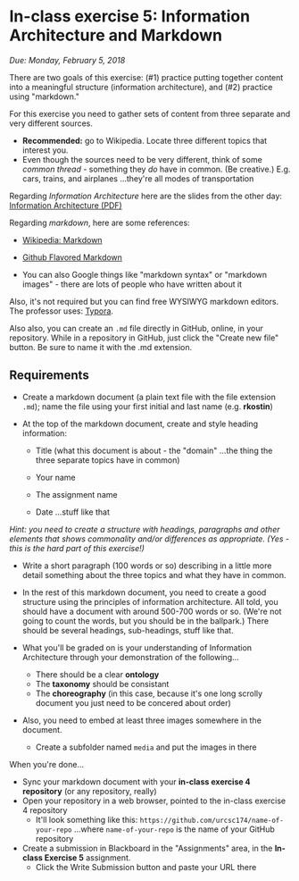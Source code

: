 # In-class exercise 5: Information Architecture and Markdown

*Due: Monday, February 5, 2018* 

There are two goals of this exercise: (#1) practice putting together content into a meaningful structure (information architecture), and (#2) practice using "markdown."

For this exercise you need to gather sets of content from three separate and very different sources.  

- **Recommended:** go to Wikipedia.  Locate three different topics that interest you. 
- Even though the sources need to be very different, think of some *common thread* - something they *do* have in common.  (Be creative.)  E.g. cars, trains, and airplanes …they're all modes of transportation

Regarding *Information Architecture* here are the slides from the other day: [Information Architecture (PDF)](http://docs.urcsc174.org/lecture04-information-architecture/information-architecture.pdf)

Regarding *markdown*, here are some references:

- [Wikipedia: Markdown](https://en.wikipedia.org/wiki/Markdown)


- [Github Flavored Markdown](https://github.github.com/gfm/)
- You can also Google things like "markdown syntax" or "markdown images" - there are lots of people who have written about it


Also, it's not required but you can find free WYSIWYG markdown editors.  The professor uses: [Typora](https://typora.io/).  

Also also, you can create an `.md` file directly in GitHub, online, in your repository.  While in a repository in GitHub, just click the "Create new file" button.  Be sure to name it with the .md extension.  

## Requirements

- Create a markdown document (a plain text file with the file extension `.md`); name the file using your first initial and last name (e.g. **rkostin**)

- At the top of the markdown document, create and style heading information:
  - Title (what this document is about - the "domain" …the thing the three separate topics have in common)

  - Your name

  - The assignment name

  - Date
    …stuff like that

*Hint: you need to create a structure with headings, paragraphs and other elements that shows commonality and/or differences as appropriate.  (Yes - this is the hard part of this exercise!)*

- Write a short paragraph (100 words or so) describing in a little more detail something about the three topics and what they have in common.  

- In the rest of this markdown document, you need to create a good structure using the principles of information architecture. All told, you should have a document with around 500-700 words or so.  (We're not going to count the words, but you should be in the ballpark.) There should be several headings, sub-headings, stuff like that.

- What you'll be graded on is your understanding of Information Architecture through your demonstration of the following...

  - There should be a clear **ontology**
  - The **taxonomy** should be consistant
  - The **choreography** (in this case, because it's one long scrolly document you just need to be concered about order)

- Also, you need to embed at least three images somewhere in the document.
  - Create a subfolder named `media` and put the images in there 

When you're done...

- Sync your markdown document with your **in-class exercise 4 repository** (or any repository, really)
- Open your repository in a web browser, pointed to the in-class exercise 4 repository
  - It'll look something like this:
    `https://github.com/urcsc174/name-of-your-repo`
    …where `name-of-your-repo` is the name of your GitHub repository 
- Create a submission in Blackboard in the "Assignments" area, in the **In-class Exercise 5** assignment.  
  - Click the Write Submission button and paste your URL there


